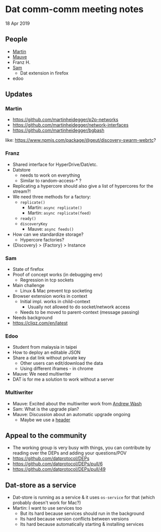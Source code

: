 # Dat comm-comm meeting notes

18 Apr 2019

## People

- [Martin](https://github.com/martinheidegger)
- [Mauve](https://github.com/rangermauve)
- Franz H.
- [Sam](https://github.com/sammacbeth)
    - Dat extension in firefox
- edoo

## Updates

### Martin
- https://github.com/martinheidegger/p2p-networks
- https://github.com/martinheidegger/network-interfaces
- https://github.com/martinheidegger/bgbash

like: https://www.npmjs.com/package/@geut/discovery-swarm-webrtc?

### Franz

- Shared interface for HyperDrive/Dat/etc.
- Datstore
    - needs to work on everything
    - Similar to random-access-* ?
- Replicating a hypercore should also give a list of hypercores for the stream?!
- We need three methods for a factory:
    - `replicate()`
        - Martin: `async replicate()`
        - Martin: `async replicate(feed)`
    - `ready()`
    - `discoveryKey`
        - Mauve: `async feeds()`
- How can we standardize storage?
    - Hypercore factories?
- {Discovery} > {Factory} > Instance

### Sam

- State of firefox
- Proof of concept works (in debugging env)
    - Regression in tcp sockets
- Main challenge
    - Linux & Mac prevent tcp socketing
- Browser extension works in context
    - Initial impl. works in child-context
        - Usually not allowed to do socket/network access
    - Needs to be moved to parent-context (message passing)
- Needs background
- https://cliqz.com/en/latest

### Edoo

- Student from malaysia in taipei
- How to deploy an editable JSON
- Share a dat link without private key
    - Other users can edit/download the data
    - Using different iframes - in chrome
- Mauve: We need multiwriter
- DAT is for me a solution to work without a server

### Multiwriter

- Mauve: Excited about the multiwriter work from [Andrew Wash]()
- Sam: What is the upgrade plan?
- Mauve: Discussion about an automatic upgrade ongoing
    - Maybe we use a [header]()

## Appeal to the community

- The working group is very busy with things, you can contribute
    by reading over the DEPs and adding your questions/POV
- https://github.com/datprotocol/DEPs
- https://github.com/datprotocol/DEPs/pull/6
- https://github.com/datprotocol/DEPs/pull/49

## Dat-store as a service

- Dat-store is running as a service & it uses `os-service` for that (which probably doesn't work for Mac?)
- Martin: I want to use services too
    - But its hard because services should run in the background
    - Its hard because version conflicts between versions
    - Its hard because automatically starting & installing services

